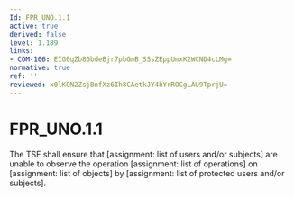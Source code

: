 ```yaml
---
Id: FPR_UNO.1.1
active: true
derived: false
level: 1.189
links:
- COM-106: EIG0qZb80bdeBjr7pbGmB_SSsZEppUmxK2WCND4cLMg=
normative: true
ref: ''
reviewed: x0lKQN2ZsjBnfXz6Ih8CAetkJY4hYrROCgLAU9TprjU=
---
```


# FPR_UNO.1.1

The TSF shall ensure that [assignment: list of users and/or subjects] are unable to observe the operation [assignment: list of operations] on [assignment: list of objects] by [assignment: list of protected users and/or subjects].
